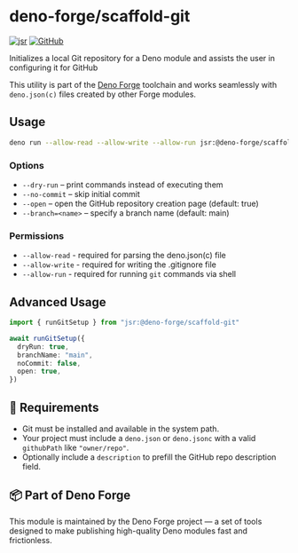 # deno-forge/scaffold-git

[![jsr](https://img.shields.io/badge/jsr--%40deno-forge%2Fscaffold-git-blue?logo=deno)](https://jsr.io/@deno-forge/scaffold-git)
[![GitHub](https://img.shields.io/badge/GitHub-Deno-Forge/scaffold-git-blue?logo=github)](https://github.com/Deno-Forge/scaffold-git)

Initializes a local Git repository for a Deno module and assists the user in configuring it for GitHub

This utility is part of the [Deno Forge](https://github.com/deno-forge) toolchain and works seamlessly with `deno.json(c)` files created by other Forge modules.

## Usage

```bash
deno run --allow-read --allow-write --allow-run jsr:@deno-forge/scaffold-git
```

### Options

- `--dry-run` – print commands instead of executing them
- `--no-commit` – skip initial commit
- `--open` – open the GitHub repository creation page (default: true)
- `--branch=<name>` – specify a branch name (default: main)

### Permissions
- `--allow-read` - required for parsing the deno.json(c) file
- `--allow-write` - required for writing the .gitignore file
- `--allow-run` - required for running `git` commands via shell


## Advanced Usage

```ts
import { runGitSetup } from "jsr:@deno-forge/scaffold-git"

await runGitSetup({
  dryRun: true,
  branchName: "main",
  noCommit: false,
  open: true,
})
```

## 📁 Requirements

- Git must be installed and available in the system path.
- Your project must include a `deno.json` or `deno.jsonc` with a valid `githubPath` like `"owner/repo"`.
- Optionally include a `description` to prefill the GitHub repo description field.

## 📦 Part of Deno Forge

This module is maintained by the Deno Forge project — a set of tools designed to make publishing high-quality Deno modules fast and frictionless.
